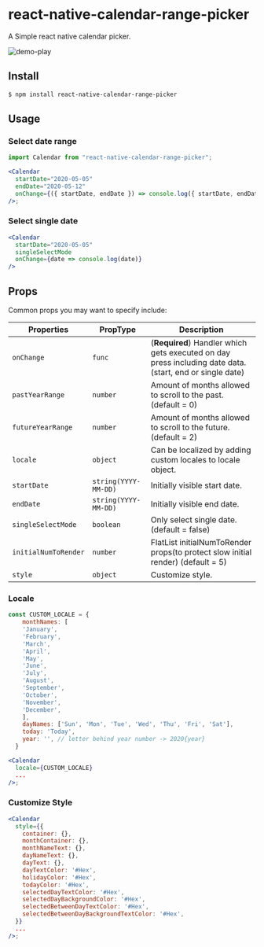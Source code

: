 # react-native-calendar-range-picker

A Simple react native calendar picker.

![demo-play](https://user-images.githubusercontent.com/41982439/76284404-8dd58b00-62e0-11ea-94e6-8d440d3a0571.gif)

## Install

```sh
$ npm install react-native-calendar-range-picker
```

## Usage

### Select date range

```jsx
import Calendar from "react-native-calendar-range-picker";

<Calendar
  startDate="2020-05-05"
  endDate="2020-05-12"
  onChange={({ startDate, endDate }) => console.log({ startDate, endDate })}
/>;
```

### Select single date

```jsx
<Calendar
  startDate="2020-05-05"
  singleSelectMode
  onChange={date => console.log(date)}
/>
```

## Props

Common props you may want to specify include:

| Properties           | PropType             | Description                                                                                             |
| -------------------- | -------------------- | ------------------------------------------------------------------------------------------------------- |
| `onChange`           | `func`               | (**Required**) Handler which gets executed on day press including date data.(start, end or single date) |
| `pastYearRange`      | `number`             | Amount of months allowed to scroll to the past. (default = 0)                                           |
| `futureYearRange`    | `number`             | Amount of months allowed to scroll to the future. (default = 2)                                         |
| `locale`             | `object`             | Can be localized by adding custom locales to locale object.                                             |
| `startDate`          | `string(YYYY-MM-DD)` | Initially visible start date.                                                                           |
| `endDate`            | `string(YYYY-MM-DD)` | Initially visible end date.                                                                             |
| `singleSelectMode`   | `boolean`            | Only select single date. (default = false)                                                              |
| `initialNumToRender` | `number`             | FlatList initialNumToRender props(to protect slow initial render) (default = 5)                         |
| `style`              | `object`             | Customize style.                                                                                        |

### Locale

```jsx
const CUSTOM_LOCALE = {
    monthNames: [
    'January',
    'February',
    'March',
    'April',
    'May',
    'June',
    'July',
    'August',
    'September',
    'October',
    'November',
    'December',
    ],
    dayNames: ['Sun', 'Mon', 'Tue', 'Wed', 'Thu', 'Fri', 'Sat'],
    today: 'Today',
    year: '', // letter behind year number -> 2020{year}
  }

<Calendar
  locale={CUSTOM_LOCALE}
  ...
/>;
```

### Customize Style

```jsx
<Calendar
  style={{
    container: {},
    monthContainer: {},
    monthNameText: {},
    dayNameText: {},
    dayText: {},
    dayTextColor: '#Hex',
    holidayColor: '#Hex',
    todayColor: '#Hex',
    selectedDayTextColor: '#Hex',
    selectedDayBackgroundColor: '#Hex',
    selectedBetweenDayTextColor: '#Hex',
    selectedBetweenDayBackgroundTextColor: '#Hex',
  }}
  ...
/>;
```
